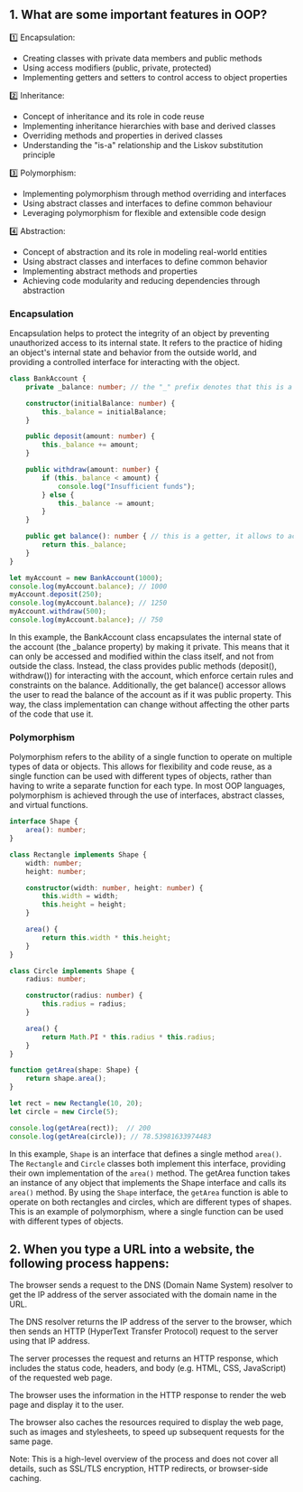 ## 1. What are some important features in OOP?

1️⃣ Encapsulation:
- Creating classes with private data members and public methods
- Using access modifiers (public, private, protected)
- Implementing getters and setters to control access to object properties

2️⃣ Inheritance:
- Concept of inheritance and its role in code reuse
- Implementing inheritance hierarchies with base and derived classes
- Overriding methods and properties in derived classes
- Understanding the "is-a" relationship and the Liskov substitution principle

3️⃣ Polymorphism:
- Implementing polymorphism through method overriding and interfaces
- Using abstract classes and interfaces to define common behaviour
- Leveraging polymorphism for flexible and extensible code design

4️⃣ Abstraction:
- Concept of abstraction and its role in modeling real-world entities
- Using abstract classes and interfaces to define common behavior
- Implementing abstract methods and properties
- Achieving code modularity and reducing dependencies through abstraction

### Encapsulation
Encapsulation helps to protect the integrity of an object by preventing unauthorized access to its internal state. It refers to the practice of hiding an object's internal state and behavior from the outside world, and providing a controlled interface for interacting with the object.

```ts
class BankAccount {
    private _balance: number; // the "_" prefix denotes that this is a private property

    constructor(initialBalance: number) {
        this._balance = initialBalance;
    }

    public deposit(amount: number) {
        this._balance += amount;
    }

    public withdraw(amount: number) {
        if (this._balance < amount) {
            console.log("Insufficient funds");
        } else {
            this._balance -= amount;
        }
    }

    public get balance(): number { // this is a getter, it allows to access the private property as if it was public
        return this._balance;
    }
}

let myAccount = new BankAccount(1000);
console.log(myAccount.balance); // 1000
myAccount.deposit(250);
console.log(myAccount.balance); // 1250
myAccount.withdraw(500);
console.log(myAccount.balance); // 750
```
In this example, the BankAccount class encapsulates the internal state of the account (the _balance property) by making it private. This means that it can only be accessed and modified within the class itself, and not from outside the class. Instead, the class provides public methods (deposit(), withdraw()) for interacting with the account, which enforce certain rules and constraints on the balance. Additionally, the get balance() accessor allows the user to read the balance of the account as if it was public property.
This way, the class implementation can change without affecting the other parts of the code that use it.


### Polymorphism
Polymorphism refers to the ability of a single function to operate on multiple types of data or objects. This allows for flexibility and code reuse, as a single function can be used with different types of objects, rather than having to write a separate function for each type. In most OOP languages, polymorphism is achieved through the use of interfaces, abstract classes, and virtual functions.

```ts
interface Shape {
    area(): number;
}

class Rectangle implements Shape {
    width: number;
    height: number;

    constructor(width: number, height: number) {
        this.width = width;
        this.height = height;
    }

    area() {
        return this.width * this.height;
    }
}

class Circle implements Shape {
    radius: number;

    constructor(radius: number) {
        this.radius = radius;
    }

    area() {
        return Math.PI * this.radius * this.radius;
    }
}

function getArea(shape: Shape) {
    return shape.area();
}

let rect = new Rectangle(10, 20);
let circle = new Circle(5);

console.log(getArea(rect));  // 200
console.log(getArea(circle)); // 78.53981633974483

```

In this example, `Shape` is an interface that defines a single method `area()`. The `Rectangle` and `Circle` classes both implement this interface, providing their own implementation of the `area()` method. The getArea function takes an instance of any object that implements the Shape interface and calls its `area()` method. By using the `Shape` interface, the `getArea` function is able to operate on both rectangles and circles, which are different types of shapes. This is an example of polymorphism, where a single function can be used with different types of objects.


## 2. When you type a URL into a website, the following process happens:

The browser sends a request to the DNS (Domain Name System) resolver to get the IP address of the server associated with the domain name in the URL.

The DNS resolver returns the IP address of the server to the browser, which then sends an HTTP (HyperText Transfer Protocol) request to the server using that IP address.

The server processes the request and returns an HTTP response, which includes the status code, headers, and body (e.g. HTML, CSS, JavaScript) of the requested web page.

The browser uses the information in the HTTP response to render the web page and display it to the user.

The browser also caches the resources required to display the web page, such as images and stylesheets, to speed up subsequent requests for the same page.

Note: This is a high-level overview of the process and does not cover all details, such as SSL/TLS encryption, HTTP redirects, or browser-side caching.
